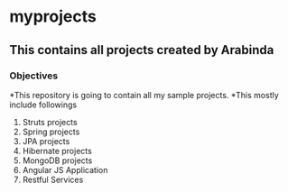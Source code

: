 # myprojects
## This contains all projects created by Arabinda
### Objectives
*This repository is going to contain all my sample projects.
*This mostly include followings

1. Struts projects
2. Spring projects
3. JPA projects
4. Hibernate projects
5. MongoDB projects
6. Angular JS Application
7. Restful Services
